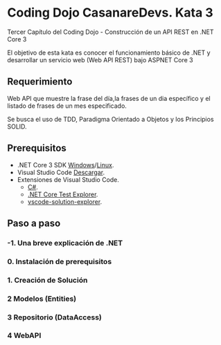# Coding Dojo CasanareDevs. Kata 3

Tercer Capítulo del Coding Dojo - Construcción de un API REST en .NET Core 3

El objetivo de esta kata es conocer el funcionamiento básico de .NET y desarrollar un servicio web (Web API REST) bajo ASPNET Core 3

## Requerimiento

Web API que muestre la frase del día,la frases de un dia específico y el listado de frases de un mes especificado.

Se busca el uso de TDD, Paradigma Orientado a Objetos y los Principios SOLID.

## Prerequisitos

- .NET Core 3 SDK [Windows](https://dotnet.microsoft.com/download)/[Linux](https://dotnet.microsoft.com/download/linux-package-manager/rhel/sdk-current).
- Visual Studio Code [Descargar](https://code.visualstudio.com/).
- Extensiones de Visual Studio Code.
    - [C#](https://marketplace.visualstudio.com/items?itemName=ms-vscode.csharp).
    - [.NET Core Test Explorer](https://marketplace.visualstudio.com/items?itemName=formulahendry.dotnet-test-explorer).
    - [vscode-solution-explorer](https://marketplace.visualstudio.com/items?itemName=fernandoescolar.vscode-solution-explorer).


## Paso a paso

### -1. Una breve explicación de .NET

### 0. Instalación de prerequisitos

### 1. Creación de Solución

### 2 Modelos (Entities)

### 3 Repositorio (DataAccess)

### 4 WebAPI

